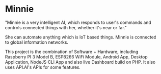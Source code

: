 # Minnie
"Minnie is a very intelligent AI, which responds to user's commands and controls connected things with her, whether it's near or far."

She can automate anything which is IoT based things. Minnie is connected to global information networks.

This project is the combination of Software + Hardware, including Raspberry PI 3 Model B, ESP8266 WiFi Module, Android App, Desktop Application, NodeJS CLI App and also live Dashboard build on PHP. It also uses API.AI's APIs for some features.
